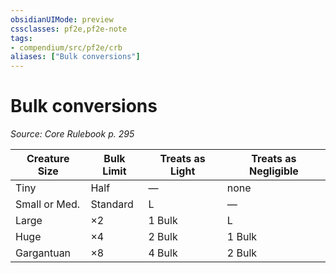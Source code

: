 ```yaml
---
obsidianUIMode: preview
cssclasses: pf2e,pf2e-note
tags:
- compendium/src/pf2e/crb
aliases: ["Bulk conversions"]
---
```

# Bulk conversions  
*Source: Core Rulebook p. 295*  

| Creature Size | Bulk Limit | Treats as Light | Treats as Negligible |
|---------------|------------|-----------------|----------------------|
| Tiny | Half | — | none |
| Small or Med. | Standard | L | — |
| Large | ×2 | 1 Bulk | L |
| Huge | ×4 | 2 Bulk | 1 Bulk |
| Gargantuan | ×8 | 4 Bulk | 2 Bulk |